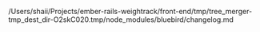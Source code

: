 /Users/shaii/Projects/ember-rails-weightrack/front-end/tmp/tree_merger-tmp_dest_dir-O2skC020.tmp/node_modules/bluebird/changelog.md
